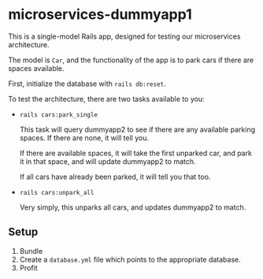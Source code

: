 # microservices-dummyapp1

This is a single-model Rails app, designed for testing our microservices architecture.

The model is `Car`, and the functionality of the app is to park cars if there are spaces available.

First, initialize the database with `rails db:reset`.

To test the architecture, there are two tasks available to you:

+ `rails cars:park_single`
  
  This task will query dummyapp2 to see if there are any available parking spaces. If there are none, it will tell you.

  If there are available spaces, it will take the first unparked car, and park it in that space, and will update dummyapp2 to match.

  If all cars have already been parked, it will tell you that too.

+ `rails cars:unpark_all`

  Very simply, this unparks all cars, and updates dummyapp2 to match.

## Setup

1. Bundle
1. Create a `database.yml` file which points to the appropriate database.
1. Profit
